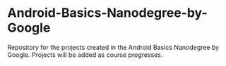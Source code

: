 # Android-Basics-Nanodegree-by-Google
Repository for the projects created in the Android Basics Nanodegree by Google.  Projects will be added as course progresses.
